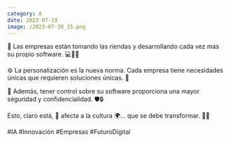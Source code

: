 ```yaml
--- 
category: A 
date: 2023-07-19 
image: /2023-07-30_15.png 
--- 
```


🚀 Las empresas están tomando las riendas y desarrollando cada vez más su propio software. 💻👩‍💻

⚙️ La personalización es la nueva norma. Cada empresa tiene necesidades únicas que requieren soluciones únicas. 🎯

🔐 Además, tener control sobre su software proporciona una mayor seguridad y confidencialidad. 🛡️🔒

Esto, claro está, 🎯 afecta a la cultura 🌍... que se debe transformar. 🔄🦋

#IA #Innovación #Empresas #FuturoDigital